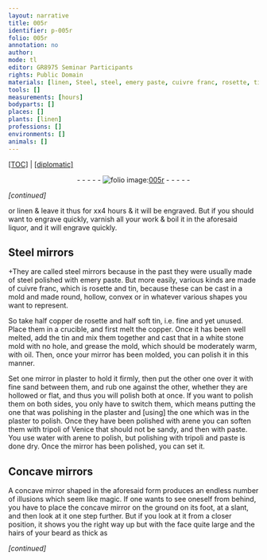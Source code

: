 ```yaml
---
layout: narrative
title: 005r
identifier: p-005r
folio: 005r
annotation: no
author:
mode: tl
editor: GR8975 Seminar Participants
rights: Public Domain
materials: [linen, Steel, steel, emery paste, cuivre franc, rosette, tin, copper de rosette, copper, white stone, oil, plaster, arene, tripoli of Venice, sand, paste, water, tripoli]
tools: []
measurements: [hours]
bodyparts: []
places: []
plants: [linen]
professions: []
environments: []
animals: []
---
```


<p><a href="{{ site.baseurl }}/translation/">[TOC]</a> | <a href="{{ site.baseurl }}/_texts/p-005r_tc.md/">[diplomatic]</a></p><div class="folio" align="center">- - - - - <a href="http://gallica.bnf.fr/ark:/12148/btv1b10500001g/f15.image" target="_blank"><img src="https://cu-mkp.github.io/2017-workshop-edition/assets/photo-icon.png" alt="folio image: " style="display:inline-block; margin-bottom:-3px;"/>005r</a> - - - - - </div>  
 
*[continued]*
  
or <span class="m"><span class="pa">linen</span></span> & leave it thus for xx4 <span class="ms"><span class="tmp">hours</span></span> & it will be engraved. But if you should want to engrave quickly, varnish all your work & boil it in the aforesaid liquor, and it will engrave quickly.
 
 
  

## <span class="m">Steel</span> mirrors

 
\+They are called <span class="m">steel</span> <span class="sup">mirrors</span> because in the past they were usually made of <span class="m">steel</span> polished with <span class="m">emery paste</span>. But more easily, various kinds are made of <span class="m">cuivre franc</span>, which is <span class="m">rosette</span> and <span class="m">tin</span>, because these can be cast in a mold and made round, hollow, convex or in whatever various shapes you want to represent.
 
So take half <span class="m">copper de rosette</span> and half soft <span class="m">tin</span>, i.e. fine and yet unused. Place them in a crucible, and first melt the <span class="m">copper</span>. Once it has been well melted, add the <span class="m">tin</span> and mix them together and cast that in a <span class="m">white stone</span> mold with no hole, and grease the mold, which should be moderately warm, with <span class="m">oil</span>. Then, once your mirror has been molded, you can polish it in this manner.
 
Set one <span class="sup">mirror</span> in <span class="m">plaster</span> to hold it firmly, then put the other one over it with fine sand between them, and rub one against the other, whether they are hollowed or flat, and thus you will polish both at once. If you want to polish them on both sides, you only have to switch them, which means putting the one that was polishing in the <span class="m">plaster</span> and [using] the one which was in the <span class="m">plaster</span> to polish. Once they have been polished with <span class="m">arene</span> you can soften them with <span class="m">tripoli of Venice</span> that should not be <span class="m">sand</span>y, and then with <span class="m">paste</span>. You use <span class="m">water</span> with <span class="m">arene</span> to polish, but polishing with <span class="m">tripoli</span> and <span class="m">paste</span> is done dry. Once <span class="sup">the mirror</span> has been polished, you can set it.
 
 
  

## Concave mirrors

 
A concave mirror shaped in the aforesaid form produces an endless number of illusions which seem like magic. If one wants to see oneself from behind, you have to place the concave mirror on the ground on its foot, at a slant, and then look at it one step further. But if you look at it from a closer position, it shows you the right way up but with the face quite large and the hairs of your beard as thick as
 
*[continued]*
 

